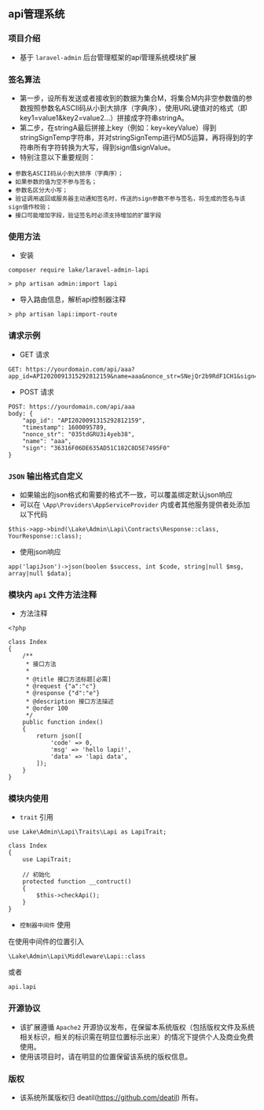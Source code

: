 ## api管理系统


### 项目介绍

*  基于 `laravel-admin` 后台管理框架的api管理系统模块扩展


### 签名算法

*  第一步，设所有发送或者接收到的数据为集合M，将集合M内非空参数值的参数按照参数名ASCII码从小到大排序（字典序），使用URL键值对的格式（即key1=value1&key2=value2…）拼接成字符串stringA。 
*  第二步，在stringA最后拼接上key（例如：key=keyValue）得到stringSignTemp字符串，并对stringSignTemp进行MD5运算，再将得到的字符串所有字符转换为大写，得到sign值signValue。
*  特别注意以下重要规则： 
~~~
◆ 参数名ASCII码从小到大排序（字典序）；
◆ 如果参数的值为空不参与签名；
◆ 参数名区分大小写；
◆ 验证调用返回或服务器主动通知签名时，传送的sign参数不参与签名，将生成的签名与该sign值作校验；
◆ 接口可能增加字段，验证签名时必须支持增加的扩展字段 
~~~


### 使用方法 

*  安装
~~~
composer require lake/laravel-admin-lapi

> php artisan admin:import lapi
~~~

*  导入路由信息，解析api控制器注释
~~~
> php artisan lapi:import-route
~~~


### 请求示例 

*  GET 请求
~~~
GET: https://yourdomain.com/api/aaa?app_id=API2020091315292812159&name=aaa&nonce_str=SNejQr2b9RdF1CH1&sign=B28ED49A3EF7CEB615AE735608039562&timestamp=1600095342
~~~

*  POST 请求
~~~
POST: https://yourdomain.com/api/aaa 
body: { 
    "app_id": "API2020091315292812159", 
    "timestamp": 1600095789, 
    "nonce_str": "035tdGRU3i4yeb38", 
    "name": "aaa", 
    "sign": "36316F06DE635AD51C182C8D5E7495F0" 
}
~~~


### `JSON` 输出格式自定义 

*  如果输出的json格式和需要的格式不一致，可以覆盖绑定默认json响应
*  可以在 `\App\Providers\AppServiceProvider` 内或者其他服务提供者处添加以下代码
~~~
$this->app->bind(\Lake\Admin\Lapi\Contracts\Response::class, YourResponse::class);
~~~
*  使用json响应
~~~
app('lapiJson')->json(boolen $success, int $code, string|null $msg, array|null $data);
~~~


### 模块内 `api` 文件方法注释

*  方法注释
~~~
<?php

class Index
{
    /**
     * 接口方法
     *
     * @title 接口方法标题[必需]
     * @request {"a":"c"}
     * @response {"d":"e"}
     * @description 接口方法描述
     * @order 100
     */
    public function index()
    {
        return json([
            'code' => 0,
            'msg' => 'hello lapi!',
            'data' => 'lapi data',
        ]);
    }
}

~~~


### 模块内使用 

*  `trait` 引用
~~~
use Lake\Admin\Lapi\Traits\Lapi as LapiTrait;

class Index
{
    use LapiTrait;

    // 初始化
    protected function __contruct()
    {
        $this->checkApi();
    }
}
~~~

*  `控制器中间件` 使用

在使用中间件的位置引入
~~~
\Lake\Admin\Lapi\Middleware\Lapi::class
~~~
或者
~~~
api.lapi
~~~


### 开源协议

*  该扩展遵循 `Apache2` 开源协议发布，在保留本系统版权（包括版权文件及系统相关标识，相关的标识需在明显位置标示出来）的情况下提供个人及商业免费使用。  
*  使用该项目时，请在明显的位置保留该系统的版权信息。


### 版权

*  该系统所属版权归 deatil(https://github.com/deatil) 所有。
